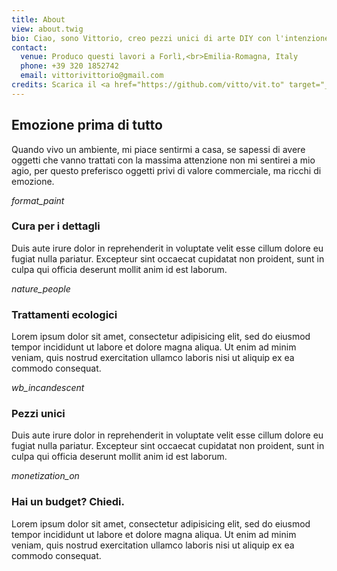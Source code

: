 ```yaml
---
title: About
view: about.twig
bio: Ciao, sono Vittorio, creo pezzi unici di arte DIY con l'intenzione di renderli belli, funzionali e sicuri.
contact:
  venue: Produco questi lavori a Forlì,<br>Emilia-Romagna, Italy
  phone: +39 320 1852742
  email: vittorivittorio@gmail.com
credits: Scarica il <a href="https://github.com/vitto/vit.to" target="_blank">codice sorgente</a><br>di questo sito
---
```


## Emozione prima di tutto

Quando vivo un ambiente, mi piace sentirmi a casa, se sapessi di avere oggetti che vanno trattati con la massima attenzione non mi sentirei a mio agio, per questo preferisco oggetti privi di valore commerciale, ma ricchi di emozione.

<div class="row row--margin-top">
  <div class="row__column">
    <div class="row__header">
      <i class="row__icon material-icons">format_paint</i>
      <h3 class="row__title">
        Cura per i dettagli
      </h3>
    </div>
    <p>
      Duis aute irure dolor in reprehenderit in voluptate velit esse cillum dolore eu fugiat nulla pariatur. Excepteur sint occaecat cupidatat non proident, sunt in culpa qui officia deserunt mollit anim id est laborum.
    </p>
  </div>

  <div class="row__column">
    <div class="row__header">
      <i class="row__icon material-icons">nature_people</i>
      <h3 class="row__title">
        Trattamenti ecologici
      </h3>
    </div>
    <p>
      Lorem ipsum dolor sit amet, consectetur adipisicing elit, sed do eiusmod tempor incididunt ut labore et dolore magna aliqua. Ut enim ad minim veniam, quis nostrud exercitation ullamco laboris nisi ut aliquip ex ea commodo consequat.
    </p>
  </div>
</div>

<div class="row row--margin-top">
  <div class="row__column">
    <div class="row__header">
      <i class="row__icon material-icons">wb_incandescent</i>
      <h3 class="row__title">
        Pezzi unici
      </h3>
    </div>
    <p>
      Duis aute irure dolor in reprehenderit in voluptate velit esse cillum dolore eu fugiat nulla pariatur. Excepteur sint occaecat cupidatat non proident, sunt in culpa qui officia deserunt mollit anim id est laborum.
    </p>
  </div>

  <div class="row__column">
    <div class="row__header">
      <i class="row__icon material-icons">monetization_on</i>
      <h3 class="row__title">
        Hai un budget? Chiedi.
      </h3>
    </div>
    <p>
      Lorem ipsum dolor sit amet, consectetur adipisicing elit, sed do eiusmod tempor incididunt ut labore et dolore magna aliqua. Ut enim ad minim veniam, quis nostrud exercitation ullamco laboris nisi ut aliquip ex ea commodo consequat.
    </p>
  </div>
</div>
